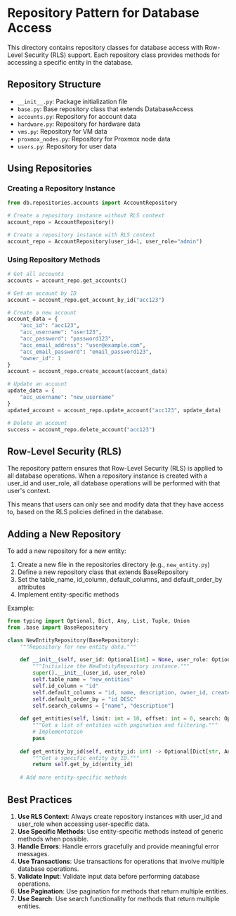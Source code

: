 # Repository Pattern for Database Access

This directory contains repository classes for database access with Row-Level Security (RLS) support. Each repository class provides methods for accessing a specific entity in the database.

## Repository Structure

- `__init__.py`: Package initialization file
- `base.py`: Base repository class that extends DatabaseAccess
- `accounts.py`: Repository for account data
- `hardware.py`: Repository for hardware data
- `vms.py`: Repository for VM data
- `proxmox_nodes.py`: Repository for Proxmox node data
- `users.py`: Repository for user data

## Using Repositories

### Creating a Repository Instance

```python
from db.repositories.accounts import AccountRepository

# Create a repository instance without RLS context
account_repo = AccountRepository()

# Create a repository instance with RLS context
account_repo = AccountRepository(user_id=1, user_role="admin")
```

### Using Repository Methods

```python
# Get all accounts
accounts = account_repo.get_accounts()

# Get an account by ID
account = account_repo.get_account_by_id("acc123")

# Create a new account
account_data = {
    "acc_id": "acc123",
    "acc_username": "user123",
    "acc_password": "password123",
    "acc_email_address": "user@example.com",
    "acc_email_password": "email_password123",
    "owner_id": 1
}
account = account_repo.create_account(account_data)

# Update an account
update_data = {
    "acc_username": "new_username"
}
updated_account = account_repo.update_account("acc123", update_data)

# Delete an account
success = account_repo.delete_account("acc123")
```

## Row-Level Security (RLS)

The repository pattern ensures that Row-Level Security (RLS) is applied to all database operations. When a repository instance is created with a user_id and user_role, all database operations will be performed with that user's context.

This means that users can only see and modify data that they have access to, based on the RLS policies defined in the database.

## Adding a New Repository

To add a new repository for a new entity:

1. Create a new file in the repositories directory (e.g., `new_entity.py`)
2. Define a new repository class that extends BaseRepository
3. Set the table_name, id_column, default_columns, and default_order_by attributes
4. Implement entity-specific methods

Example:

```python
from typing import Optional, Dict, Any, List, Tuple, Union
from .base import BaseRepository

class NewEntityRepository(BaseRepository):
    """Repository for new entity data."""
    
    def __init__(self, user_id: Optional[int] = None, user_role: Optional[str] = None):
        """Initialize the NewEntityRepository instance."""
        super().__init__(user_id, user_role)
        self.table_name = "new_entities"
        self.id_column = "id"
        self.default_columns = "id, name, description, owner_id, created_at, updated_at"
        self.default_order_by = "id DESC"
        self.search_columns = ["name", "description"]
    
    def get_entities(self, limit: int = 10, offset: int = 0, search: Optional[str] = None) -> Dict[str, Any]:
        """Get a list of entities with pagination and filtering."""
        # Implementation
        pass
    
    def get_entity_by_id(self, entity_id: int) -> Optional[Dict[str, Any]]:
        """Get a specific entity by ID."""
        return self.get_by_id(entity_id)
    
    # Add more entity-specific methods
```

## Best Practices

1. **Use RLS Context**: Always create repository instances with user_id and user_role when accessing user-specific data.
2. **Use Specific Methods**: Use entity-specific methods instead of generic methods when possible.
3. **Handle Errors**: Handle errors gracefully and provide meaningful error messages.
4. **Use Transactions**: Use transactions for operations that involve multiple database operations.
5. **Validate Input**: Validate input data before performing database operations.
6. **Use Pagination**: Use pagination for methods that return multiple entities.
7. **Use Search**: Use search functionality for methods that return multiple entities.
